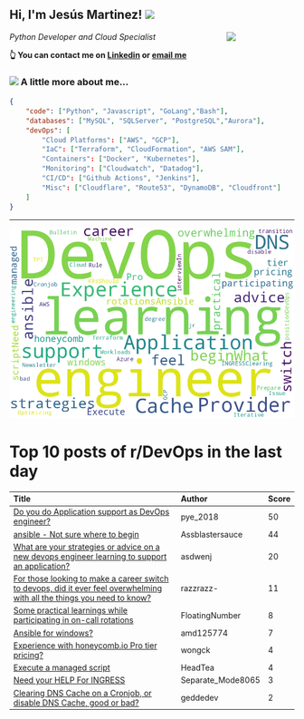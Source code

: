 <!--
**jmartinezl/jmartinezl** is a ✨ _special_ ✨ repository because its `README.md` (this file) appears on your GitHub profile.

Here are some ideas to get you started:

- 🔭 I’m currently working on ...
- 🌱 I’m currently learning ...
- 👯 I’m looking to collaborate on ...
- 🤔 I’m looking for help with ...
- 💬 Ask me about ...
- 📫 How to reach me: ...
- 😄 Pronouns: ...
- ⚡ Fun fact: ...
-->

<h2>Hi, I'm Jesús Martinez! <img src="https://media.giphy.com/media/WUlplcMpOCEmTGBtBW/giphy.gif" width="30"> </h2>
<img align='right' src="https://media.giphy.com/media/NytMLKyiaIh6VH9SPm/giphy.gif" width="120">
<p><em>Python Developer and Cloud Specialist
</em></p>

**👆 You can contact me on [Linkedin](https://www.linkedin.com/in/jes%C3%BAs-martinez-2b7b10104/) or [email me](mailto:jesus.mtz.lorenzo@gmail.com)**

### <img src="https://media.giphy.com/media/VgCDAzcKvsR6OM0uWg/giphy.gif" width="50"> A little more about me...  

```json
{
    "code": ["Python", "Javascript", "GoLang","Bash"],
    "databases": ["MySQL", "SQLServer", "PostgreSQL","Aurora"],
    "devOps": [
        "Cloud Platforms": ["AWS", "GCP"],
        "IaC": ["Terraform", "CloudFormation", "AWS SAM"],
        "Containers": ["Docker", "Kubernetes"],
        "Monitoring": ["Cloudwatch", "Datadog"],
        "CI/CD": ["Github Actions", "Jenkins"],
        "Misc": ["Cloudflare", "Route53", "DynamoDB", "Cloudfront"]
    ]
}
```
---

![Wordcloud](./cloud.png)

# Top 10 posts of r/DevOps in the last day

| Title | Author | Score |
|:---|:---|:---|
| [Do you do Application support as DevOps engineer?](https://www.reddit.com/r/devops/comments/ufzap7/do_you_do_application_support_as_devops_engineer/) | pye_2018 | 50 |
| [ansible - Not sure where to begin](https://www.reddit.com/r/devops/comments/ug5ubs/ansible_not_sure_where_to_begin/) | Assblastersauce | 44 |
| [What are your strategies or advice on a new devops engineer learning to support an application?](https://www.reddit.com/r/devops/comments/ug0ll3/what_are_your_strategies_or_advice_on_a_new/) | asdwenj | 20 |
| [For those looking to make a career switch to devops, did it ever feel overwhelming with all the things you need to know?](https://www.reddit.com/r/devops/comments/ug939g/for_those_looking_to_make_a_career_switch_to/) | razzrazz- | 11 |
| [Some practical learnings while participating in on-call rotations](https://www.reddit.com/r/devops/comments/ugjs4r/some_practical_learnings_while_participating_in/) | FloatingNumber | 8 |
| [Ansible for windows?](https://www.reddit.com/r/devops/comments/ugfd8w/ansible_for_windows/) | amd125774 | 7 |
| [Experience with honeycomb.io Pro tier pricing?](https://www.reddit.com/r/devops/comments/ug53wm/experience_with_honeycombio_pro_tier_pricing/) | wongck | 4 |
| [Execute a managed script](https://www.reddit.com/r/devops/comments/ug2ef0/execute_a_managed_script/) | HeadTea | 4 |
| [Need your HELP For INGRESS](https://www.reddit.com/r/devops/comments/ugaan2/need_your_help_for_ingress/) | Separate_Mode8065 | 3 |
| [Clearing DNS Cache on a Cronjob, or disable DNS Cache, good or bad?](https://www.reddit.com/r/devops/comments/ughz98/clearing_dns_cache_on_a_cronjob_or_disable_dns/) | geddedev | 2 |

